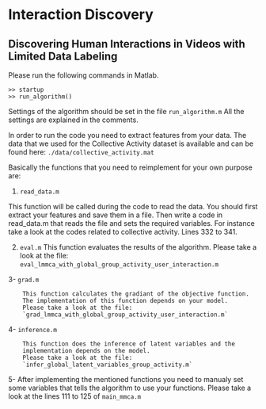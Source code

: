 # Interaction Discovery
## Discovering Human Interactions in Videos with Limited Data Labeling


Please run the following commands in Matlab.
```
>> startup
>> run_algorithm()
```

Settings of the algorithm should be set in the file `run_algorithm.m`
All the settings are explained in the comments.

In order to run the code you need to extract features from your data.
The data that we used for the Collective Activity dataset is available 
and can be found here: `./data/collective_activity.mat`

Basically the functions that you need to reimplement for your own purpose
are:

1. `read_data.m`
<div style="left-margin:10pt">
        This function will be called during the code to read the data. You
        should first extract your features and save them in a file. Then 
        write a code in read_data.m that reads the file and sets the 
        required variables. For instance take a look at the codes related
        to collective activity. Lines 332 to 341.
</div>

2. `eval.m`
        This function evaluates the results of the algorithm. Please take 
        a look at the file:
        `eval_lmmca_with_global_group_activity_user_interaction.m`

3- `grad.m`

        This function calculates the gradiant of the objective function. 
        The implementation of this function depends on your model.
        Please take a look at the file:
        `grad_lmmca_with_global_group_activity_user_interaction.m`

4- `inference.m`

        This function does the inference of latent variables and the 
        implementation depends on the model.
        Please take a look at the file:
        `infer_global_latent_variables_group_activity.m`

5- After implementing the mentioned functions you need to manualy set some
    variables that tells the algorithm to use your functions.
    Please take a look at the lines 111 to 125 of `main_mmca.m`

